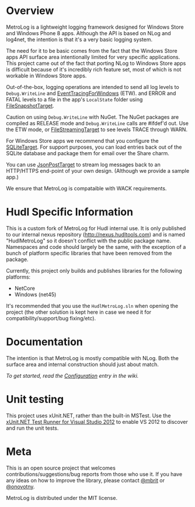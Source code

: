 Overview
===
MetroLog is a lightweight logging framework designed for Windows Store and Windows Phone 8 apps. Although the API is based on
NLog and log4net, the intention is that it's a very basic logging system.

The need for it to be basic comes from the fact that the Windows Store apps API surface area intentionally limited for very specific
applications. This project came out of the fact that porting NLog to Windows Store apps is difficult because of it's
incredibly rich feature set, most of which is not workable in Windows Store apps.

Out-of-the-box, logging operations are intended to send all log levels to `Debug.WriteLine` and [EventTracingForWindows](https://github.com/mbrit/MetroLog/wiki/EventTracingForWindows) (ETW).
and ERROR and FATAL levels to a file in the app's `LocalState` folder using [FileSnapshotTarget](https://github.com/mbrit/MetroLog/wiki/FileSnapshotTarget).

Caution on using `Debug.WriteLine` with NuGet. The NuGet packages are compiled as RELEASE mode and `Debug.WriteLine` calls are #ifdef'd out. Use
the ETW mode, or [FileStreamingTarget](https://github.com/mbrit/MetroLog/wiki/FileStreamingTarget) to see levels TRACE through WARN.

For Windows Store apps we recommend that you configure the [SQLiteTarget](https://github.com/mbrit/MetroLog/wiki/SQLiteTarget). For support purposes,
you can load entries back out of the SQLite database and package them for email over the Share charm.

You can use [JsonPostTarget](https://github.com/mbrit/MetroLog/wiki/JsonPostTarget) to stream log messages back to an HTTP/HTTPS end-point of your
own design. (Although we provide a sample app.)

We ensure that MetroLog is compataible with WACK requirements.

Hudl Specific Information
===
This is a custom fork of MetroLog for Hudl internal use. It is only published to our internal nexus repository (http://nexus.hudltools.com) and is named "HudlMetroLog" so it doesn't conflict with the public package name. Namespaces and code should largely be the same, with the exception of a bunch of platform specific libraries that have been removed from the package.

Currently, this project only builds and publishes libraries for the following platforms:

- NetCore
- Windows (net45)

It's recommended that you use the `HudlMetroLog.sln` when opening the project (the other solution is kept here in case we need it for compatibility/support/bug fixing/etc).

Documentation
===
The intention is that MetroLog is mostly compatible with NLog. Both the surface area and internal construction
should just about match.

*To get started, read the [Configuration](https://github.com/mbrit/MetroLog/wiki/Configuration) entry in the wiki.*

Unit testing
===
This project uses xUnit.NET, rather than the built-in MSTest. Use the
[xUnit.NET Test Runner for Visual Studio 2012](http://visualstudiogallery.msdn.microsoft.com/463c5987-f82b-46c8-a97e-b1cde42b9099) to
enable VS 2012 to discover and run the unit tests.

Meta
===
This is an open source project that welcomes contributions/suggestions/bug reports from those who use it.
If you have any ideas on how to improve the library, please contact [@mbrit](https://twitter.com/mbrit) or
[@onovotny](https://twitter.com/onovotny).

MetroLog is distributed under the MIT license.
